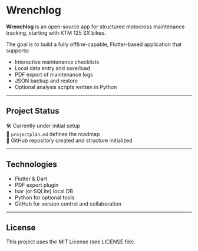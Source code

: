 # Wrenchlog

**Wrenchlog** is an open-source app for structured motocross maintenance tracking, starting with KTM 125 SX bikes.

The goal is to build a fully offline-capable, Flutter-based application that supports:

- Interactive maintenance checklists
- Local data entry and save/load
- PDF export of maintenance logs
- JSON backup and restore
- Optional analysis scripts written in Python

---

## Project Status

🛠 Currently under initial setup  
📁 `projectplan.md` defines the roadmap  
📌 GitHub repository created and structure initialized

---

## Technologies

- Flutter & Dart
- PDF export plugin
- Isar (or SQLite) local DB
- Python for optional tools
- GitHub for version control and collaboration

---

## License

This project uses the MIT License (see LICENSE file).
